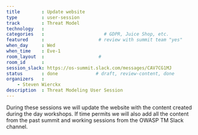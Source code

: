 ```yaml
---
title        : Update website
type         : user-session
track        : Threat Model
technology   :
categories   :                      # GDPR, Juice Shop, etc.
featured     :                    # review with summit team "yes"
when_day     : Wed
when_time    : Eve-1
room_layout  :                    #
room_id      :
session_slack: https://os-summit.slack.com/messages/CAV7CG1MJ
status       : done              # draft, review-content, done
organizers   :
    - Steven Wierckx
description  : Threat Modeling User Session
---
```


During these sessions we will update the website with the content created during the day workshops.
If time permits we will also add all the content from the past summit and working sessions from the OWASP TM Slack channel.
